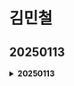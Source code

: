 # 김민철

## 20250113
<details class = "first">
    <summary>
    <b>20250113</b>
    </summary>


</details>